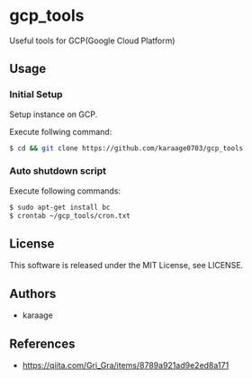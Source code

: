 # gcp_tools
Useful tools for GCP(Google Cloud Platform)

## Usage
### Initial Setup
Setup instance on GCP.

Execute follwing command:

```sh
$ cd && git clone https://github.com/karaage0703/gcp_tools
```

### Auto shutdown script
Execute following commands:

```sh
$ sudo apt-get install bc
$ crontab ~/gcp_tools/cron.txt
```

## License
This software is released under the MIT License, see LICENSE.

## Authors
- karaage

## References
- https://qiita.com/Gri_Gra/items/8789a921ad9e2ed8a171